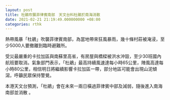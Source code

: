 ```yaml
---
layout: post
title: 杜鵑吹襲菲律賓南部　天文台料杜鵑於南海消散
date: 2021-02-21 21:19:49.000000000 +08:00
categories: rthk
---
```


熱帶風暴「杜鵑」吹襲菲律賓南部，為當地帶來狂風暴雨，幾十條村莊被淹浸，至少5000人要撤離到臨時避難所。 

受災最嚴重的卡拉加區與南蘇里高省，有房屋與橋樑被洪水沖毀，至少30班國內航班要取消。氣象部門表示，「杜鵑」最高持續風速達每小時65公里，陣風高達每小時80公里，相信明日將繼續影響卡拉加區一帶，部分地區可能會出現山泥傾瀉，呼籲民眾保持警覺。

本港天文台預測，「杜鵑」會在未來一兩日橫過菲律賓中部及減弱，隨後進入南海南部並消散 。
